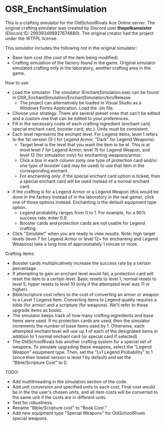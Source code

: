 # OSR_EnchantSimulation
This is a crafting simulator for the OldSchoolRivals Ace Online server. The original crafting simulator was created by Discord user **thepolkameister** (Discord ID: 299393499927674880). The original creator had the project under the WTFPL license.

This simulator includes the following not in the original simulator:
- Base item cost (the cost of the item being modified).
- Crafting simulation of the factory found in the game. Original simulator simulated crafting only in the laboratory, another crafting area in the game.

How to use:
- Load the simulator. The simulator (EnchantSimulation.exe) can be found in OSR_EnchantSimulation/EnchantSimulation/bin/Release
  - The project can alternatively be loaded in Visual Studio as a Windows Forms Application. Load the .sln file.
- Choose your strategy. There are several preset ones that can't be edited and a custom one that can be edited to your preferences.
- Fill in the necessary costs of each crafting ingredient (enchant card, special enchant card, booster card, etc.). Units must be consistent.
- Each level represents the enchant level. For Legend items, level 1 refers to the 1st version (S-I for Legend Armor, "Dark" for Legend Weapons).
  - Target level is the level that you want the item to be at. This is at most level 7 for Legend Armor, level 15 for Legend Weapon, and level 12 (for simulation only) for enchanting weapons/armor.
  - Click a box in each column (only one type of protection card and/or one type of booster card may be used) to use that item in the corresponding enchant.
  - For enchanting only: if the special enchant card option is ticked, then a special enchant card will be used instead of a normal enchant card.
- If the crafting is for a Legend Armor or a Legend Weapon (this would be done in the factory instead of in the laboratory in the real game), click one of those options instead. Enchanting is the default equipment type option.
  - Legend probability ranges from 0 to 1. For example, for a 90% success rate, enter 0.9.
  - Booster cards and protection cards are not usable for Legend crafting.
- Click "Simulate!" when you are ready to view results. Note: high target levels (level 7 for Legend Armor or level 12+ for enchanting and Legend Weapons) take a long time of approximately 1 minute or more.

Crafting items:
- Booster cards multiplicatively increase the success rate by a certain percentage.
- If attempting to gain an enchant level would fail, a protection card will reset the item to a certain level. Basic resets to level 1; normal resets to level 5; hyper resets to level 10 (only if the attempted level was 11 or higher).
- Bible/scripture cost refers to the cost of converting an armor or weapon to a Level 1 Legend Item. Converting items to Legend quality requires a bible (for armor) and a scripture (for weapons). We'll refer to these upgrade items as books.
- The simulator keeps track of how many crafting ingredients and base items were used. If no protection cards are used, then the simulator increments the number of base items used by 1. Otherwise, each attempted enchant level will use up 1 of each of the designated items in addition to 1 normal enchant card (or special card if selected).
- The OldSchoolRivals has another crafting system for a special set of weapons. To simulate upgrading these weapons, select the "Legend Weapon" equipment type. Then, set the "Lv1 Legend Probability" to 1 (since their lowest version is level 1 by default) and set the "Bible/Scripture Cost" to 0.

TODO:
- Add multithreading in the simulation section of the code.
- Add unit conversion and specified units to each cost. Final cost would be in the the user's chosen units, and all item costs will be converted to the same unit if the costs are in different units.
- Test for robustness.
- Rename "Bible/Scripture cost" to "Book Cost."
- Add new equipment type "Special Weapons" for OldSchoolRivals special weapons.

